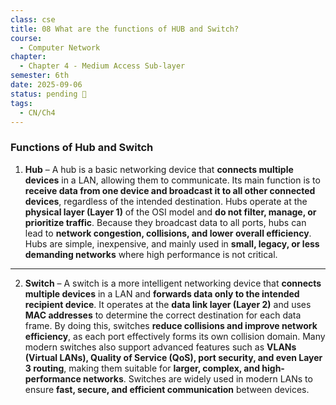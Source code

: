 ```yaml
---
class: cse
title: 08 What are the functions of HUB and Switch?
course:
  - Computer Network
chapter:
  - Chapter 4 - Medium Access Sub-layer
semester: 6th
date: 2025-09-06
status: pending 🛑
tags:
  - CN/Ch4
---
```


### **Functions of Hub and Switch**

1. **Hub** – A hub is a basic networking device that **connects multiple devices** in a LAN, allowing them to communicate. Its main function is to **receive data from one device and broadcast it to all other connected devices**, regardless of the intended destination. Hubs operate at the **physical layer (Layer 1)** of the OSI model and **do not filter, manage, or prioritize traffic**. Because they broadcast data to all ports, hubs can lead to **network congestion, collisions, and lower overall efficiency**. Hubs are simple, inexpensive, and mainly used in **small, legacy, or less demanding networks** where high performance is not critical.
---

2. **Switch** – A switch is a more intelligent networking device that **connects multiple devices** in a LAN and **forwards data only to the intended recipient device**. It operates at the **data link layer (Layer 2)** and uses **MAC addresses** to determine the correct destination for each data frame. By doing this, switches **reduce collisions and improve network efficiency**, as each port effectively forms its own collision domain. Many modern switches also support advanced features such as **VLANs (Virtual LANs), Quality of Service (QoS), port security, and even Layer 3 routing**, making them suitable for **larger, complex, and high-performance networks**. Switches are widely used in modern LANs to ensure **fast, secure, and efficient communication** between devices.
